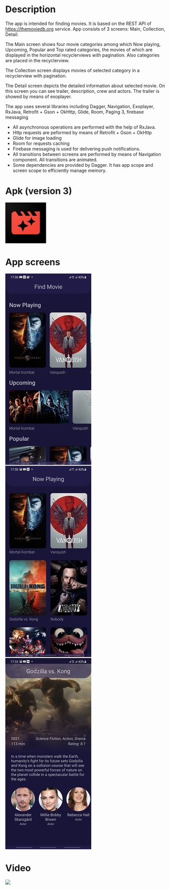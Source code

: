 # Description
The app is intended for finding movies. It is based on the REST API of https://themoviedb.org service.
App consists of 3 screens: Main, Collection, Detail.

The Main screen shows four movie categories among which Now playing, Upcoming, Popular and Top rated categories, the movies of which are displayed in the horizontal recyclerviews with pagination. Also categories are placed in the recyclerview.

The Collection screen displays movies of selected category in a recyclerview with pagination.

The Detail screen depicts the detailed information about selected movie. On this screen you can see trailer, description, crew and actors. The trailer is showed by means of exoplayer.

The app uses several libraries including Dagger, Navigation, Exoplayer, RxJava, Retrofit + Gson + OkHttp, Glide, Room, Paging 3, firebase messaging
- All asynchronous operations are performed with the help of RxJava. 
- Http requests are peformed by means of Retrofit + Gson + OkHttp
- Glide for image loading
- Room for requests caching
- Firebase messaging is used for delivering push notifications.
- All transitions between screens are performed by means of Navigation component. All transitions are animated.
- Some dependencies are provided by Dagger. It has app scope and screen scope to efficiently manage memory.

# Apk (version 3)
[![](https://github.com/vkharapaev/find-movie/blob/master/art/small_icon.png?raw=true)](https://github.com/vkharapaev/find-movie/blob/master/versions/find-movie-3.apk?raw=true)

# App screens
![](https://github.com/vkharapaev/find-movie/blob/master/art/screen1.jpg?raw=true)
![](https://github.com/vkharapaev/find-movie/blob/master/art/screen2.jpg?raw=true)
![](https://github.com/vkharapaev/find-movie/blob/master/art/screen3.jpg?raw=true)

# Video
[![](https://img.youtube.com/vi/qgaM4dIOGTE/0.jpg)](https://youtu.be/qgaM4dIOGTE)
